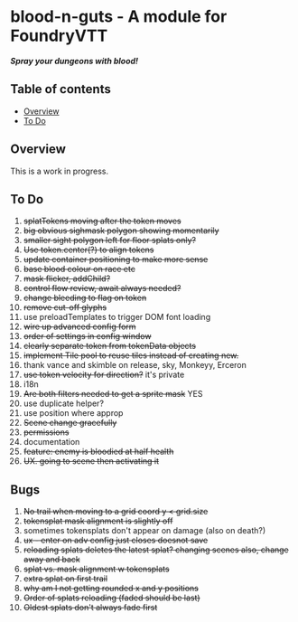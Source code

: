 
# blood-n-guts - A module for FoundryVTT
***Spray your dungeons with blood!***

## Table of contents
* [Overview](#overview)
* [To Do](#to-do)

## Overview
This is a work in progress.

## To Do
1. ~~splatTokens moving after the token moves~~
1. ~~big obvious sighmask polygon showing momentarily~~
1. ~~smaller sight polygon left for floor splats only?~~
1. ~~Use token.center(?) to align tokens~~
1. ~~update container positioning to make more sense~~
1. ~~base blood colour on race etc~~
1. ~~mask flicker, addChild?~~
1. ~~control flow review, await always needed?~~
1. ~~change bleeding to flag on token~~
1. ~~remove cut-off glyphs~~
1. use preloadTemplates to trigger DOM font loading
1. ~~wire up advanced config form~~
1. ~~order of settings in config window~~
1. ~~clearly separate token from tokenData objects~~
1. ~~implement Tile pool to reuse tiles instead of creating new.~~
1. thank vance and skimble on release, sky, Monkeyy, Erceron
1. ~~use token velocity for direction?~~ it's private
1. i18n
1. ~~Are both filters needed to get a sprite mask~~  YES
1. use duplicate helper? 
1. use position where approp
1. ~~Scene change gracefully~~
1. ~~permissions~~
1. documentation
1. ~~feature: enemy is bloodied at half health~~
1. ~~UX. going to scene then activating it~~

## Bugs
1. ~~No trail when moving to a grid coord y < grid.size~~
1. ~~tokensplat mask alignment is slightly off~~
1. sometimes tokensplats don't appear on damage (also on death?)
1. ~~ux - enter on adv config just closes doesnot save~~
1. ~~reloading splats deletes the latest splat? changing scenes also, change away and back~~
1. ~~splat vs. mask alignment w tokensplats~~
1. ~~extra splat on first trail~~
1. ~~why am I not getting rounded x and y positions~~
1. ~~Order of splats reloading (faded should be last)~~
1. ~~Oldest splats don't always fade first~~
